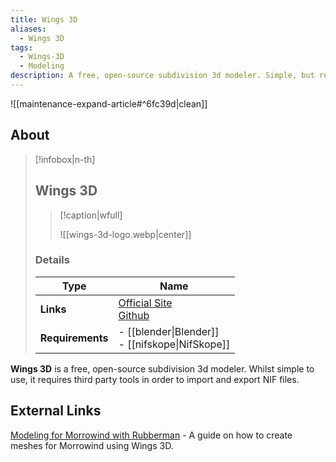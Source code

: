 ```yaml
---
title: Wings 3D
aliases:
  - Wings 3D
tags:
  - Wings-3D
  - Modeling
description: A free, open-source subdivision 3d modeler. Simple, but requires third party tools to import and export NIF files
---
```


![[maintenance-expand-article#^6fc39d|clean]]

## About

> [!infobox|n-th]
> 
> ## Wings 3D
> 
> > [!caption|wfull]
> > 
> > ![[wings-3d-logo.webp|center]]
> 
> ### Details
> 
> | Type | Name |
> | --- | --- |
> | **Links** | [Official Site](https://www.wings3d.com/)<br>[Github](https://github.com/dgud/wings) |
> | **Requirements** | - [[blender\|Blender]]<br>- [[nifskope\|NifSkope]] |

**Wings 3D** is a free, open-source subdivision 3d modeler. Whilst simple to use, it requires third party tools in order to import and export NIF files.

## External Links

[Modeling for Morrowind with Rubberman](https://www.nexusmods.com/morrowind/mods/45609) - A guide on how to create meshes for Morrowind using Wings 3D.